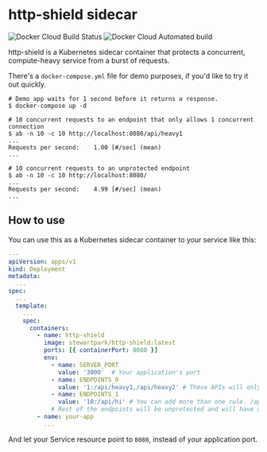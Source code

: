 # http-shield sidecar

![Docker Cloud Build Status](https://img.shields.io/docker/cloud/build/stewartpark/http-shield?style=flat-square)
![Docker Cloud Automated build](https://img.shields.io/docker/cloud/automated/stewartpark/http-shield?style=flat-square)

http-shield is a Kubernetes sidecar container that protects a concurrent, compute-heavy service from a burst of requests.

There's a `docker-compose.yml` file for demo purposes, if you'd like to try it out quickly.

```
# Demo app waits for 1 second before it returns a response.
$ docker-compose up -d

# 10 concurrent requests to an endpoint that only allows 1 concurrent connection
$ ab -n 10 -c 10 http://localhost:8080/api/heavy1
...
Requests per second:    1.00 [#/sec] (mean)
...

# 10 concurrent requests to an unprotected endpoint
$ ab -n 10 -c 10 http://localhost:8080/
...
Requests per second:    4.99 [#/sec] (mean)
...
```


## How to use

You can use this as a Kubernetes sidecar container to your service like this:

```yaml
---
apiVersion: apps/v1
kind: Deployment
metadata:
  ...
spec:
  ...
  template:
    ...
    spec:
      containers:
        - name: http-shield
          image: stewartpark/http-shield:latest
          ports: [{ containerPort: 8080 }]
          env:
            - name: SERVER_PORT
              value: '3000'  # Your application's port
            - name: ENDPOINTS_0
              value: '1:/api/heavy1,/api/heavy2' # These APIs will only allow one concurrent connections (if /api/heavy1 has one, /api/heavy2 waits)
            - name: ENDPOINTS_1
              value: '10:/api/hi' # You can add more than one rule. /api/hi will have the maximum concurrency of 10.
            # Rest of the endpoints will be unprotected and will have unlimited concurrency.
        - name: your-app
          ...
```

And let your Service resource point to `8080`, instead of your application port.
